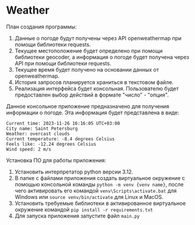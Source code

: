 # Weather

План создания программы:

1. Данные о погоде будут получены через API openweathermap при помощи библиотеки requests.
2. Текущее местоположение будет определено при помощи библиотеки geocoder, а информация о погоде будет получена через
   API при помощи библиотеки requests.
3. Текущее время будет получено на основании данных от openweathermap.
4. История запросов планируется храниться в текстовом файле.
5. Реализация интерфейса будет консольная. Пользователю будет предоставлен выбор действий в формате "число" - "опция".

Данное консольное приложение предназначено для получения информации о погоде.
Эта информация будет представлена в виде:

```
Current time: 2023-11-26 16:16:05 UTC+03:00
City name: Saint Petersburg
Weather: overcast clouds
Current temperature: -8.4 degrees Celsius
Feels like: -12.24 degrees Celsius
Wind speed: 2 m/s
```

Установка ПО для работы приложения:

1. Установить интерпретатор python версии 3.12.
2. В папке с файлами приложения создать виртуальное окружение с помощью консольной команды `python -m venv {venv name}`,
   после чего активировать его командой `venv\Scripts\activate.bat` для Windows или `source venv/bin/activate` для Linux
   и MacOS.
3. Установить требуемые библиотеки в активированное виртуальное окружение командой `pip install -r requirements.txt`
4. Для запуска приложения запустите файл `main.py`
